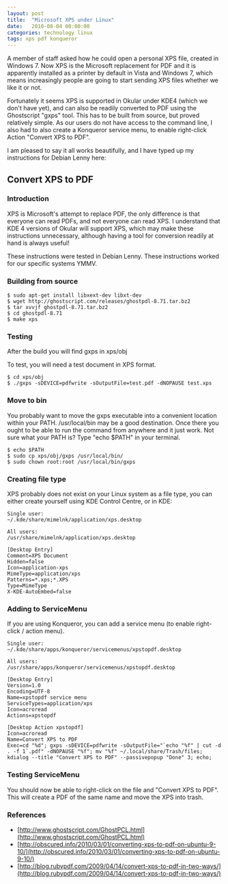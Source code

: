```yaml
---
layout: post
title:  "Microsoft XPS under Linux"
date:   2010-08-04 00:00:00
categories: technology linux
tags: xps pdf konqueror
---
```


A member of staff asked how he could open a personal XPS file, created in Windows 7.  Now XPS is the Microsoft replacement for PDF and it is apparently installed as a printer by default in Vista and Windows 7, which means increasingly people are going to start sending XPS files whether we like it or not.

<!--more-->

Fortunately it seems XPS is supported in Okular under KDE4 (which we don't have yet), and can also be readily converted to PDF using the Ghostscript "gxps" tool.  This has to be built from source, but proved relatively simple.  As our users do not have access to the command line, I also had to also create a Konqueror service menu, to enable right-click Action "Convert XPS to PDF".

I am pleased to say it all works beautifully, and I have typed up my instructions for Debian Lenny here:

## Convert XPS to PDF

### Introduction

XPS is Microsoft's attempt to replace PDF, the only difference is that everyone can read PDFs, and not everyone can read XPS.  I understand that KDE 4 versions of Okular will support XPS, which may make these instructions unnecessary, although having a tool for conversion readily at hand is always useful!

These instructions were tested in Debian Lenny.  These instructions worked for our specific systems YMMV.

### Building from source

    $ sudo apt-get install libxext-dev libxt-dev
    $ wget http://ghostscript.com/releases/ghostpdl-8.71.tar.bz2
    $ tar xvvjf ghostpdl-8.71.tar.bz2
    $ cd ghostpdl-8.71
    $ make xps

### Testing

After the build you will find gxps in xps/obj

To test, you will need a test document in XPS format.

    $ cd xps/obj
    $ ./gxps -sDEVICE=pdfwrite -sOutputFile=test.pdf -dNOPAUSE test.xps

### Move to bin

You probably want to move the gxps executable into a convenient location within your PATH.  /usr/local/bin may be a good destination.  Once there you ought to be able to run the command from anywhere and it just work.  Not sure what your PATH is?  Type "echo $PATH" in your terminal.

    $ echo $PATH
    $ sudo cp xps/obj/gxps /usr/local/bin/
    $ sudo chown root:root /usr/local/bin/gxps

### Creating file type

XPS probably does not exist on your Linux system as a file type, you can either create yourself using KDE Control Centre, or in KDE:

    Single user:
    ~/.kde/share/mimelnk/application/xps.desktop

    All users:
    /usr/share/mimelnk/application/xps.desktop

    [Desktop Entry]
    Comment=XPS Document
    Hidden=false
    Icon=application-xps
    MimeType=application/xps
    Patterns=*.xps;*.XPS
    Type=MimeType
    X-KDE-AutoEmbed=false

### Adding to ServiceMenu

If you are using Konqueror, you can add a service menu (to enable right-click / action menu).

    Single user:
    ~/.kde/share/apps/konqueror/servicemenus/xpstopdf.desktop

    All users:
    /usr/share/apps/konqueror/servicemenus/xpstopdf.desktop

    [Desktop Entry]
    Version=1.0
    Encoding=UTF-8
    Name=xpstopdf service menu
    ServiceTypes=application/xps
    Icon=acroread
    Actions=xpstopdf

    [Desktop Action xpstopdf]
    Icon=acroread
    Name=Convert XPS to PDF
    Exec=cd "%d"; gxps -sDEVICE=pdfwrite -sOutputFile="`echo "%f" | cut -d . -f 1`.pdf" -dNOPAUSE "%f"; mv "%f" ~/.local/share/Trash/files; kdialog --title "Convert XPS to PDF" --passivepopup "Done" 3; echo;

### Testing ServiceMenu

You should now be able to right-click on the file and "Convert XPS to PDF".  This will create a PDF of the same name and move the XPS into trash.

### References

   * [http://www.ghostscript.com/GhostPCL.html](http://www.ghostscript.com/GhostPCL.html)
   * [http://obscured.info/2010/03/01/converting-xps-to-pdf-on-ubuntu-9-10/](http://obscured.info/2010/03/01/converting-xps-to-pdf-on-ubuntu-9-10/)
   * [http://blog.rubypdf.com/2009/04/14/convert-xps-to-pdf-in-two-ways/](http://blog.rubypdf.com/2009/04/14/convert-xps-to-pdf-in-two-ways/)
